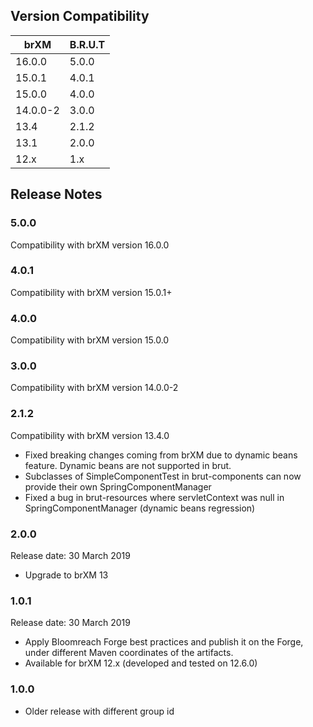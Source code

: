 <!--
  Copyright 2024 Bloomreach, Inc (http://www.bloomreach.com)

  Licensed under the Apache License, Version 2.0 (the "License");
  you may not use this file except in compliance with the License.
  You may obtain a copy of the License at

   http://www.apache.org/licenses/LICENSE-2.0

  Unless required by applicable law or agreed to in writing, software
  distributed under the License is distributed on an "AS IS" BASIS,
  WITHOUT WARRANTIES OR CONDITIONS OF ANY KIND, either express or implied.
  See the License for the specific language governing permissions and
  limitations under the License.
  -->

## Version Compatibility

| brXM     | B.R.U.T |
|----------|---------|
| 16.0.0   | 5.0.0   |
| 15.0.1   | 4.0.1   |
| 15.0.0   | 4.0.0   |
| 14.0.0-2 | 3.0.0   |
| 13.4     | 2.1.2   |
| 13.1     | 2.0.0   |
| 12.x     | 1.x     |

## Release Notes

### 5.0.0
Compatibility with brXM version 16.0.0

### 4.0.1
Compatibility with brXM version 15.0.1+

### 4.0.0
Compatibility with brXM version 15.0.0

### 3.0.0
Compatibility with brXM version 14.0.0-2

### 2.1.2
Compatibility with brXM version 13.4.0

* Fixed breaking changes coming from brXM due to dynamic beans feature. Dynamic beans are not supported in brut.
* Subclasses of SimpleComponentTest in brut-components can now provide their own SpringComponentManager
* Fixed a bug in brut-resources where servletContext was null in SpringComponentManager (dynamic beans regression)

### 2.0.0

<p class="smallinfo">Release date: 30 March 2019</p>

+ Upgrade to brXM 13

### 1.0.1

<p class="smallinfo">Release date: 30 March 2019</p>

+ Apply Bloomreach Forge best practices and publish it on the Forge, under different Maven coordinates of the artifacts.
+ Available for brXM 12.x (developed and tested on 12.6.0)

### 1.0.0
+ Older release with different group id